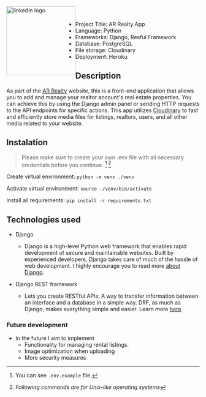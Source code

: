 <a href="https://www.linkedin.com/in/almir-redzematovic-05b734201/" style="outline: none;"><img src="https://res.cloudinary.com/iamalmiir/image/upload/v1655748669/Linkedin-logo-png_ufs32u.png" alt="linkedin logo" style="float: left; margin-top: 10px;width: 180px;"/></a>
<br />
<br />

- Project Title: AR Realty App
- Language: Python
- Frameworks: Django, Resful Framework
- Database: PostgreSQL
- File storage: Cloudinary
- Deployment: Heroku

## Description

As part of the [AR Realty](https://ar-realty-client.vercel.app/) website, this is a front-end application that allows you to add and manage your realtor account's real estate properties. You can achieve this by using the Django admin panel or sending HTTP requests to the API endpoints for specific actions. This app utilizes [Cloudinary](https://cloudinary.com/) to fast and efficiently store media files for listings, realtors, users, and all other media related to your website.

## Instalation

> Please make sure to create your own .env file with all necessary credentials before you continue. [^1] [^2]

[^1]: You can see `.env.example` file.
[^2]: _Following commands are for Unix-like operating systems_

Create virtual environment: `python -m venv ./venv`

Activate virtual environment: `source ./venv/bin/activate`

Install all requirements: `pip install -r requirements.txt`

## Technologies used

- Django
  - Django is a high-level Python web framework that enables rapid development of secure and maintainable websites.
    Built by experienced developers, Django takes care of much of the hassle of web development. I highly encourage
    you to read more [about Django](https://developer.mozilla.org/en-US/docs/Learn/Server-side/Django/Introduction).
- Django REST framework

  - Lets you create RESTful APIs: A way to transfer information between an interface and a database in a simple way.
    DRF, as much as Django, makes everything simple and easier. Learn
    more [here](https://www.django-rest-framework.org/).

### Future development

- In the future I aim to implement
  - Functionality for managing rental listings.
  - Image optimization when uploading
  - More security measures
